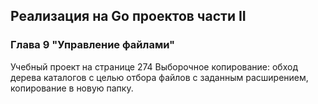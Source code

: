 ## Реализация на Go проектов части II
### Глава 9 "Управление файлами"
Учебный проект на странице 274
Выборочное копирование: обход дерева каталогов с целью отбора файлов с заданным расширением, копирование в новую папку.